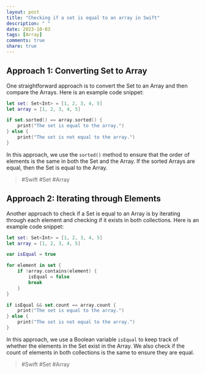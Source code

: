 ```yaml
---
layout: post
title: "Checking if a set is equal to an array in Swift"
description: " "
date: 2023-10-03
tags: [Array]
comments: true
share: true
---
```


## Approach 1: Converting Set to Array

One straightforward approach is to convert the Set to an Array and then compare the Arrays. Here is an example code snippet:

```swift
let set: Set<Int> = [1, 2, 3, 4, 5]
let array = [1, 2, 3, 4, 5]

if set.sorted() == array.sorted() {
    print("The set is equal to the array.")
} else {
    print("The set is not equal to the array.")
}
```

In this approach, we use the `sorted()` method to ensure that the order of elements is the same in both the Set and the Array. If the sorted Arrays are equal, then the Set is equal to the Array.

> #Swift #Set #Array

## Approach 2: Iterating through Elements

Another approach to check if a Set is equal to an Array is by iterating through each element and checking if it exists in both collections. Here is an example code snippet:

```swift
let set: Set<Int> = [1, 2, 3, 4, 5]
let array = [1, 2, 3, 4, 5]

var isEqual = true

for element in set {
    if !array.contains(element) {
        isEqual = false
        break
    }
}

if isEqual && set.count == array.count {
    print("The set is equal to the array.")
} else {
    print("The set is not equal to the array.")
}
```

In this approach, we use a Boolean variable `isEqual` to keep track of whether the elements in the Set exist in the Array. We also check if the count of elements in both collections is the same to ensure they are equal.

> #Swift #Set #Array
